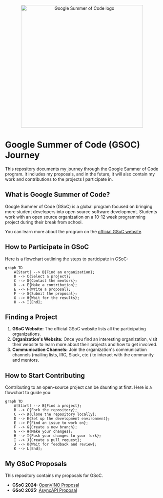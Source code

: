 <div align="center">
  <img src="https://summerofcode.withgoogle.com/assets/images/logo.svg" alt="Google Summer of Code logo" width="400"/>
</div>

# Google Summer of Code (GSOC) Journey

This repository documents my journey through the Google Summer of Code program. It includes my proposals, and in the future, it will also contain my work and contributions to the projects I participate in.

## What is Google Summer of Code?

Google Summer of Code (GSoC) is a global program focused on bringing more student developers into open source software development. Students work with an open source organization on a 10-12 week programming project during their break from school.


You can learn more about the program on the [official GSoC website](https://summerofcode.withgoogle.com/).

## How to Participate in GSoC

Here is a flowchart outlining the steps to participate in GSoC:

```mermaid
graph TD
    A[Start] --> B{Find an organization};
    B --> C{Select a project};
    C --> D{Contact the mentors};
    D --> E{Make a contribution};
    E --> F{Write a proposal};
    F --> G{Submit the proposal};
    G --> H{Wait for the results};
    H --> I[End];
```

## Finding a Project

1.  **GSoC Website:** The official GSoC website lists all the participating organizations.
2.  **Organization's Website:** Once you find an interesting organization, visit their website to learn more about their projects and how to get involved.
3.  **Communication Channels:** Join the organization's communication channels (mailing lists, IRC, Slack, etc.) to interact with the community and mentors.

## How to Start Contributing

Contributing to an open-source project can be daunting at first. Here is a flowchart to guide you:

```mermaid
graph TD
    A[Start] --> B{Find a project};
    B --> C{Fork the repository};
    C --> D{Clone the repository locally};
    D --> E{Set up the development environment};
    E --> F{Find an issue to work on};
    F --> G{Create a new branch};
    G --> H{Make your changes};
    H --> I{Push your changes to your fork};
    I --> J{Create a pull request};
    J --> K{Wait for feedback and review};
    K --> L[End];
```

## My GSoC Proposals

This repository contains my proposals for GSoC.

*   **GSoC 2024:** [OpenVINO Proposal](./GSOC-2024/GSOC_openvino-proposal.pdf)
*   **GSoC 2025:** [AsyncAPI Proposal](./GSOC-2025/GSOC_Asyncapi-proposal.pdf)